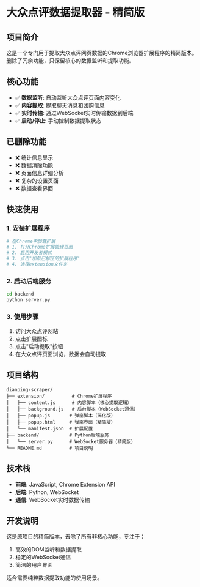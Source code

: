 # 大众点评数据提取器 - 精简版

## 项目简介

这是一个专门用于提取大众点评网页数据的Chrome浏览器扩展程序的精简版本。删除了冗余功能，只保留核心的数据监听和提取功能。

## 核心功能

- ✅ **数据监听**: 自动监听大众点评页面内容变化
- ✅ **内容提取**: 提取聊天消息和团购信息
- ✅ **实时传输**: 通过WebSocket实时传输数据到后端
- ✅ **启动/停止**: 手动控制数据提取状态

## 已删除功能

- ❌ 统计信息显示
- ❌ 数据清除功能  
- ❌ 页面信息详细分析
- ❌ 复杂的设置页面
- ❌ 数据查看界面

## 快速使用

### 1. 安装扩展程序
```bash
# 在Chrome中加载扩展
# 1. 打开Chrome扩展管理页面
# 2. 启用开发者模式
# 3. 点击"加载已解压的扩展程序"
# 4. 选择extension文件夹
```

### 2. 启动后端服务
```bash
cd backend
python server.py
```

### 3. 使用步骤
1. 访问大众点评网站
2. 点击扩展图标
3. 点击"启动提取"按钮
4. 在大众点评页面浏览，数据会自动提取

## 项目结构

```
dianping-scraper/
├── extension/          # Chrome扩展程序
│   ├── content.js      # 内容脚本（核心提取逻辑）
│   ├── background.js   # 后台脚本（WebSocket通信）
│   ├── popup.js       # 弹窗脚本（简化版）
│   ├── popup.html     # 弹窗界面（精简版）
│   └── manifest.json  # 扩展配置
├── backend/           # Python后端服务
│   └── server.py      # WebSocket服务器（精简版）
└── README.md          # 项目说明
```

## 技术栈

- **前端**: JavaScript, Chrome Extension API
- **后端**: Python, WebSocket
- **通信**: WebSocket实时数据传输

## 开发说明

这是原项目的精简版本，去除了所有非核心功能，专注于：
1. 高效的DOM监听和数据提取
2. 稳定的WebSocket通信
3. 简洁的用户界面

适合需要纯粹数据提取功能的使用场景。 